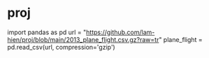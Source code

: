 # proj

import pandas as pd
url = "https://github.com/lam-hien/proj/blob/main/2013_plane_flight.csv.gz?raw=tr"
plane_flight = pd.read_csv(url, compression='gzip')
